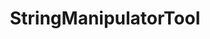 ---
optionsClassName: StringManipulatorToolOptions
optionsClassFullName: MigrationTools.Tools.StringManipulatorToolOptions
configurationSamples:
- name: confinguration.json
  description: 
  code: >-
    {
      "MigrationTools": {
        "CommonTools": {
          "StringManipulatorTool": {
            "MaxStringLength": 1000000,
            "Manipulators": [
              {
                "Enabled": true,
                "Pattern": "[^( -~)\n\r\t]+",
                "Replacement": "",
                "Description": "Remove invalid characters from the end of the string"
              }
            ]
          }
        }
      }
    }
  sampleFor: MigrationTools.Tools.StringManipulatorToolOptions
- name: defaults
  description: 
  code: >-
    {
      "MigrationTools": {
        "CommonTools": {
          "StringManipulatorTool": {
            "Enabled": "True",
            "Manipulators": [
              {
                "$type": "RegexStringManipulator",
                "Description": "Remove invalid characters from the end of the string",
                "Enabled": "True",
                "Pattern": "[^( -~)\n\r\t]+",
                "Replacement": ""
              }
            ],
            "MaxStringLength": "1000000"
          }
        }
      }
    }
  sampleFor: MigrationTools.Tools.StringManipulatorToolOptions
- name: Classic
  description: 
  code: >-
    {
      "$type": "StringManipulatorToolOptions",
      "MaxStringLength": 1000000,
      "Manipulators": [
        {
          "$type": "RegexStringManipulator",
          "Enabled": true,
          "Pattern": "[^( -~)\n\r\t]+",
          "Replacement": "",
          "Description": "Remove invalid characters from the end of the string"
        }
      ]
    }
  sampleFor: MigrationTools.Tools.StringManipulatorToolOptions
description: Used to process the String fields of a work item. This is useful for cleaning up data. It will limit fields to a max length and apply regex replacements based on what is configured. Each regex replacement is applied in order and can be enabled or disabled.
className: StringManipulatorTool
typeName: Tools
architecture: 
options:
- parameterName: Manipulators
  type: List
  description: List of regex based string manipulations to apply to all string fields. Each regex replacement is applied in order and can be enabled or disabled.
  defaultValue: '{}'
- parameterName: MaxStringLength
  type: Int32
  description: Max number of chars in a string. Applied last, and set to 1000000 by default.
  defaultValue: 1000000
status: missng XML code comments
processingTarget: missng XML code comments
classFile: /src/MigrationTools/Tools/StringManipulatorTool.cs
optionsClassFile: /src/MigrationTools/Tools/StringManipulatorToolOptions.cs

redirectFrom:
- /Reference/Tools/StringManipulatorToolOptions/
layout: reference
toc: true
permalink: /Reference/Tools/StringManipulatorTool/
title: StringManipulatorTool
categories:
- Tools
- 
topics:
- topic: notes
  path: /Tools/StringManipulatorTool-notes.md
  exists: false
  markdown: ''
- topic: introduction
  path: /Tools/StringManipulatorTool-introduction.md
  exists: false
  markdown: ''

---